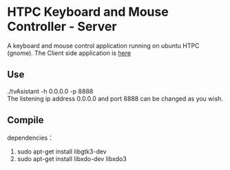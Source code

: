 # HTPC Keyboard and Mouse Controller - Server
A keyboard and mouse control application running on ubuntu HTPC (gnome). The Client side application is [here](https://github.com/zearon/htpc-keymouse-client)

## Use
./tvAsistant -h 0.0.0.0 -p 8888  <br/>
The listening ip address 0.0.0.0 and port 8888 can be changed as you wish.

## Compile
 dependencies：
1. sudo apt-get install libgtk3-dev
2. sudo apt-get install libxdo-dev libxdo3
